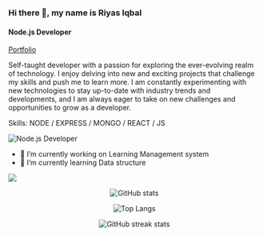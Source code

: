 ### Hi there 👋, my name is Riyas Iqbal
#### Node.js Developer

[Portfolio](https://riyas-iqbal.netlify.app)

Self-taught developer with a passion for exploring the ever-evolving realm of technology. I enjoy delving into new and exciting projects that challenge my skills and push me to learn more. I am constantly experimenting with new technologies to stay up-to-date with industry trends and developments, and I am always eager to take on new challenges and opportunities to grow as a developer.

Skills: NODE / EXPRESS / MONGO / REACT / JS 

![Node.js Developer](https://media.licdn.com/dms/image/D5616AQEgQ42Iy13yTQ/profile-displaybackgroundimage-shrink_350_1400/0/1673327637308?e=1679529600&v=beta&t=u7CpAdx_aAjLRJKVruOXb_H7vK9Ai5OD1Ahk_yIZJnU)

- 🔭 I’m currently working on Learning Management system 
- 🌱 I’m currently learning Data structure


![](https://komarev.com/ghpvc/?username=Riyas-iqbal&color=green)

<div align='center'>

![GitHub stats](https://github-readme-stats.vercel.app/api?username=Riyas-iqbal&show_icons=true)  

![Top Langs](https://github-readme-stats.vercel.app/api/top-langs/?username=Riyas-iqbal&layout=compact)

![GitHub streak stats](https://streak-stats.demolab.com/?user=Riyas-iqbal)  
<div/>

  
